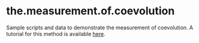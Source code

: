 # the.measurement.of.coevolution
Sample scripts and data to demonstrate the measurement of coevolution. A tutorial for this method is available [here](https://bobweek.github.io/measuring_coevolution.html).
